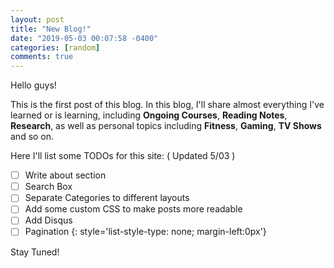 ```yaml
---
layout: post
title: "New Blog!"
date: "2019-05-03 00:07:58 -0400"
categories: [random]
comments: true
---
```


Hello guys!

This is the first post of this blog.  In this blog, I'll share almost everything I've learned or is learning, including **Ongoing Courses**, **Reading Notes**, **Research**, as well as personal topics including **Fitness**, **Gaming**, **TV Shows** and so on.

<!--more-->

Here I'll list some TODOs for this site: ( Updated 5/03 )

- [ ] Write about section
- [ ] Search Box
- [ ] Separate Categories to different layouts
- [ ] Add some custom CSS to make posts more readable
- [ ] Add Disqus
- [ ] Pagination
{: style='list-style-type: none; margin-left:0px'}

Stay Tuned!
